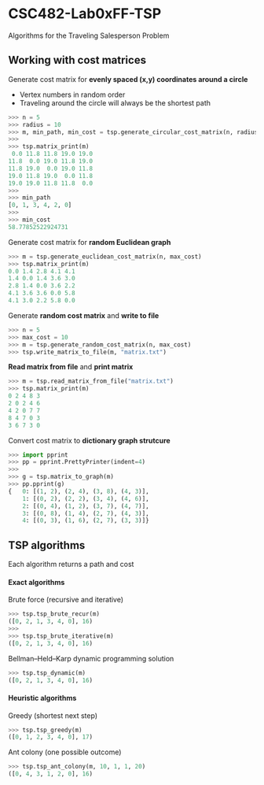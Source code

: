 # CSC482-Lab0xFF-TSP
Algorithms for the Traveling Salesperson Problem

## Working with cost matrices

Generate cost matrix for **evenly spaced (x,y) coordinates around a circle**
  * Vertex numbers in random order
  * Traveling around the circle will always be the shortest path
  
``` python
>>> n = 5
>>> radius = 10
>>> m, min_path, min_cost = tsp.generate_circular_cost_matrix(n, radius)
>>>
>>> tsp.matrix_print(m)
 0.0 11.8 11.8 19.0 19.0
11.8  0.0 19.0 11.8 19.0
11.8 19.0  0.0 19.0 11.8
19.0 11.8 19.0  0.0 11.8
19.0 19.0 11.8 11.8  0.0
>>>
>>> min_path
[0, 1, 3, 4, 2, 0]
>>>
>>> min_cost
58.77852522924731
```

Generate cost matrix for **random Euclidean graph**
``` python
>>> m = tsp.generate_euclidean_cost_matrix(n, max_cost)
>>> tsp.matrix_print(m)
0.0 1.4 2.8 4.1 4.1
1.4 0.0 1.4 3.6 3.0
2.8 1.4 0.0 3.6 2.2
4.1 3.6 3.6 0.0 5.8
4.1 3.0 2.2 5.8 0.0
```

Generate **random cost matrix** and **write to file**
``` python
>>> n = 5
>>> max_cost = 10
>>> m = tsp.generate_random_cost_matrix(n, max_cost)
>>> tsp.write_matrix_to_file(m, "matrix.txt")
```

**Read matrix from file** and **print matrix**
``` python
>>> m = tsp.read_matrix_from_file("matrix.txt")
>>> tsp.matrix_print(m)
0 2 4 8 3
2 0 2 4 6
4 2 0 7 7
8 4 7 0 3
3 6 7 3 0
```
Convert cost matrix to **dictionary graph strutcure**
``` python
>>> import pprint
>>> pp = pprint.PrettyPrinter(indent=4)
>>>
>>> g = tsp.matrix_to_graph(m)
>>> pp.pprint(g)
{   0: [(1, 2), (2, 4), (3, 8), (4, 3)],
    1: [(0, 2), (2, 2), (3, 4), (4, 6)],
    2: [(0, 4), (1, 2), (3, 7), (4, 7)],
    3: [(0, 8), (1, 4), (2, 7), (4, 3)],
    4: [(0, 3), (1, 6), (2, 7), (3, 3)]}

```

## TSP algorithms
Each algorithm returns a path and cost

#### Exact algorithms

Brute force (recursive and iterative)
``` python
>>> tsp.tsp_brute_recur(m)
([0, 2, 1, 3, 4, 0], 16)
>>>
>>> tsp.tsp_brute_iterative(m)
([0, 2, 1, 3, 4, 0], 16)
```

Bellman–Held–Karp dynamic programming solution
``` python
>>> tsp.tsp_dynamic(m)
([0, 2, 1, 3, 4, 0], 16)
```

#### Heuristic algorithms 

Greedy (shortest next step) 
``` python
>>> tsp.tsp_greedy(m)
([0, 1, 2, 3, 4, 0], 17)
```

Ant colony (one possible outcome)
``` python
>>> tsp.tsp_ant_colony(m, 10, 1, 1, 20)
([0, 4, 3, 1, 2, 0], 16)
```
